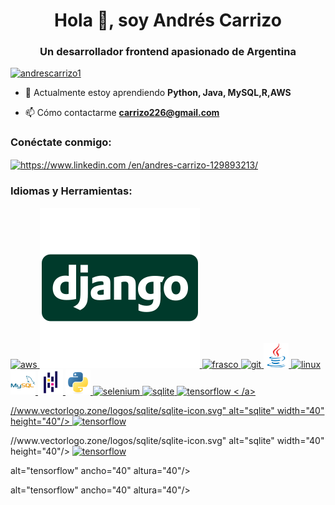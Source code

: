 <h1 align="center">Hola 👋, soy Andrés Carrizo</h1>
<h3 align="center">Un desarrollador frontend apasionado de Argentina</h3>

<p align="left"> <a href= "https://github.com/ryo-ma/github-profile-trofeo"><img src="https://github-profile-trofeo.vercel.app/?username=andrescarrizo1" alt="andrescarrizo1" / ></a> </p>

- 🌱 Actualmente estoy aprendiendo **Python, Java, MySQL,R,AWS**

- 📫 Cómo contactarme **carrizo226@gmail.com**

<h3 align="left ">Conéctate conmigo:</h3>
<p align="left">
<a href="https://linkedin.com/en/https://www.linkedin.com/en/andres-carrizo-129893213/" target="blank"><img align="center" src=" https://raw.githubusercontent.com/rahuldkjain/github-profile-readme-generator/master/src/images/icons/Social/linked-in-alt.svg" alt="https://www.linkedin.com /en/andres-carrizo-129893213/" height="30" width="40" /></a>
</p>

<h3 align="left">Idiomas y Herramientas:</h3>
<p align="left"> <a href="https://aws.amazon.com" target="_blank" rel="noreferrer"> <img src="https://raw.githubusercontent.com/devicons /devicon/master/icons/amazonwebservices/amazonwebservices-original-wordmark.svg" alt="aws" width="40" height="40"/> </a> <a href="https://www.djangoproject .com/" target="_blank" rel="noreferrer"> <img src="https://raw.githubusercontent.com/devicons/devicon/master/icons/django/django-original.svg" alt="django " ancho="40" altura="40"/> </a> <a href="https://flask.palletsprojects.com/" target="_blank" rel="noreferrer"> <img src="https://www.vectorlogo.zone/logos/pocoo_flask/pocoo_flask-icon.svg" alt="frasco" width="40" height="40"/> </a> <a href ="https://git-scm.com/" target="_blank" rel="noreferrer"> <img src="https://www.vectorlogo.zone/logos/git-scm/git-scm-icon .svg" alt="git" width="40" height="40"/> </a> <a href="https://www.java.com" target="_blank" rel="noreferrer"> <img src="https://raw.githubusercontent.com/devicons/devicon/master/icons/java/java-original.svg" alt="java" width="40" height="40"/> </ a> <a href="https://www.linux.org/" target="_blank" rel="noreferrer"> <img src="https://raw.githubusercontent.com/devicons/devicon/master/icons/linux/linux-original .svg" alt="linux" ancho="40" altura="40"/> </a> <a href="https://www.mysql.com/" target="_blank" rel="noreferrer" > <img src="https://raw.githubusercontent.com/devicons/devicon/master/icons/mysql/mysql-original-wordmark.svg" alt="mysql" width="40" height="40"/ > </a> <a href="https://pandas.pydata.org/" target="_blank" rel="noreferrer"> <img src="https://raw.githubusercontent.com/devicons/devicon/2ae2a900d2f041da66e950e4d48052658d850630/icons/pandas/pandas-original.svg" alt="pandas" width="40" height="40"/> </a> <a href="https://www. python.org" target="_blank" rel="noreferrer"> <img src="https://raw.githubusercontent.com/devicons/devicon/master/icons/python/python-original.svg" alt="python " width="40" height="40"/> </a> <a href="https://www.selenium.dev" target="_blank" rel="noreferrer"> <img src="https: //raw.githubusercontent.com/detain/svg-logos/780f25886640cef088af994181646db2f6b1a3f8/svg/selenium-logo.svg" alt="selenium" width="40" height="40"/> </a> <a href="https://www.sqlite.org/" target="_blank" rel="noreferrer"> <img src="https://www.vectorlogo.zone/ logos/sqlite/sqlite-icon.svg" alt="sqlite" width="40" height="40"/> </a> <a href="https://www.tensorflow.org" target="_blank " rel="noreferrer"> <img src="https://www.vectorlogo.zone/logos/tensorflow/tensorflow-icon.svg" alt="tensorflow" width="40" height="40"/> < /a> </p>//www.vectorlogo.zone/logos/sqlite/sqlite-icon.svg" alt="sqlite" width="40" height="40"/> </a> <a href="https://www. tensorflow.org" target="_blank" rel="noreferrer"> <img src="https://www.vectorlogo.zone/logos/tensorflow/tensorflow-icon.svg" alt="tensorflow" width="40" altura="40"/> </a> </p>//www.vectorlogo.zone/logos/sqlite/sqlite-icon.svg" alt="sqlite" width="40" height="40"/> </a> <a href="https://www. tensorflow.org" target="_blank" rel="noreferrer"> <img src="https://www.vectorlogo.zone/logos/tensorflow/tensorflow-icon.svg" alt="tensorflow" width="40" altura="40"/> </a> </p>alt="tensorflow" ancho="40" altura="40"/> </a> </p>alt="tensorflow" ancho="40" altura="40"/> </a> </p>
